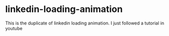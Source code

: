 # linkedin-loading-animation
This is the duplicate of linkedin loading animation. I just followed a tutorial in youtube
